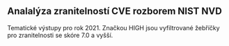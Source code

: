 ## Analalýza zranitelností CVE rozborem NIST NVD
Tematické výstupy pro rok 2021. Značkou HIGH jsou vyfiltrované žebříčky pro zranitelnosti se skóre 7.0 a vyšší.
